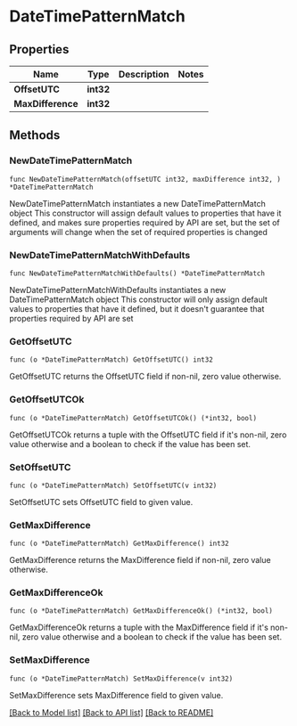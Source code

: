 # DateTimePatternMatch

## Properties

Name | Type | Description | Notes
------------ | ------------- | ------------- | -------------
**OffsetUTC** | **int32** |  | 
**MaxDifference** | **int32** |  | 

## Methods

### NewDateTimePatternMatch

`func NewDateTimePatternMatch(offsetUTC int32, maxDifference int32, ) *DateTimePatternMatch`

NewDateTimePatternMatch instantiates a new DateTimePatternMatch object
This constructor will assign default values to properties that have it defined,
and makes sure properties required by API are set, but the set of arguments
will change when the set of required properties is changed

### NewDateTimePatternMatchWithDefaults

`func NewDateTimePatternMatchWithDefaults() *DateTimePatternMatch`

NewDateTimePatternMatchWithDefaults instantiates a new DateTimePatternMatch object
This constructor will only assign default values to properties that have it defined,
but it doesn't guarantee that properties required by API are set

### GetOffsetUTC

`func (o *DateTimePatternMatch) GetOffsetUTC() int32`

GetOffsetUTC returns the OffsetUTC field if non-nil, zero value otherwise.

### GetOffsetUTCOk

`func (o *DateTimePatternMatch) GetOffsetUTCOk() (*int32, bool)`

GetOffsetUTCOk returns a tuple with the OffsetUTC field if it's non-nil, zero value otherwise
and a boolean to check if the value has been set.

### SetOffsetUTC

`func (o *DateTimePatternMatch) SetOffsetUTC(v int32)`

SetOffsetUTC sets OffsetUTC field to given value.


### GetMaxDifference

`func (o *DateTimePatternMatch) GetMaxDifference() int32`

GetMaxDifference returns the MaxDifference field if non-nil, zero value otherwise.

### GetMaxDifferenceOk

`func (o *DateTimePatternMatch) GetMaxDifferenceOk() (*int32, bool)`

GetMaxDifferenceOk returns a tuple with the MaxDifference field if it's non-nil, zero value otherwise
and a boolean to check if the value has been set.

### SetMaxDifference

`func (o *DateTimePatternMatch) SetMaxDifference(v int32)`

SetMaxDifference sets MaxDifference field to given value.



[[Back to Model list]](../README.md#documentation-for-models) [[Back to API list]](../README.md#documentation-for-api-endpoints) [[Back to README]](../README.md)


